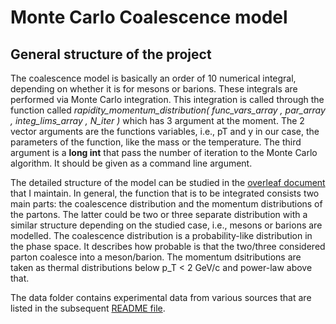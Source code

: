 # Monte Carlo Coalescence model

## General structure of the project

The coalescence model is basically an order of 10 numerical integral, depending on whether it is for mesons or barions. These integrals are performed via Monte Carlo integration. This integration is called through the function called *rapidity_momentum_distribution( func_vars_array , par_array , integ_lims_array , N_iter )* which has 3 argument at the moment. The 2 vector arguments are the functions variables, i.e., pT and y in our case, the parameters of the function, like the mass or the temperature. The third argument is a **long int** that pass the number of iteration to the Monte Carlo algorithm. It should be given as a command line argument.

The detailed structure of the model can be studied in the [overleaf document](https://www.overleaf.com/project/622f15b1b8ea1e1d0f2566c8) that I maintain. In general, the function that is to be integrated consists two main parts: the coalescence distribution and the momentum distributions of the partons. The latter could be two or three separate distribution with a similar structure depending on the studied case, i.e., mesons or barions are modelled. The coalescence distribution is a probability-like distribution in the phase space. It describes how probable is that the two/three considered parton coalesce into a meson/barion. The momentum dsitributions are taken as thermal distributions below p_T < 2 GeV/c and power-law above that.

The data folder contains experimental data from various sources that are listed in the subsequent [README file](https://github.com/sandor-lokos/Coalescence_MonteCarlo_model/blob/master/data/README.md).